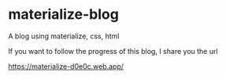 # materialize-blog
A blog using materialize, css, html

If you want to follow the progress of this blog, I share you the url

https://materialize-d0e0c.web.app/
